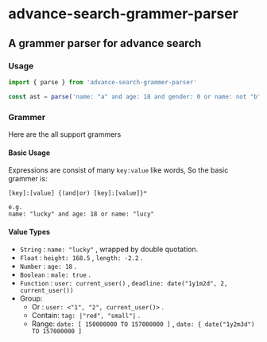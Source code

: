 # advance-search-grammer-parser

A grammer parser for advance search
---

### Usage

```javascript
import { parse } from 'advance-search-grammer-parser'

const ast = parse('name: "a" and age: 18 and gender: 0 or name: not "b"')
```

### Grammer

Here are the all support grammers

#### Basic Usage

Expressions are consist of many `key:value` like words, So the basic grammer is:

```
[key]:[value] {(and|or) [key]:[value]}*

e.g.
name: "lucky" and age: 18 or name: "lucy"
```

#### Value Types

- `String` : `name: "lucky"` , wrapped by double quotation.
- `Float` : `height: 168.5` , `length: -2.2` .
- `Number` : `age: 18` .
- `Boolean` : `male: true` .
- `Function` : `user: current_user()` , `deadline: date("1y1m2d", 2, current_user())`
- Group:
  - Or : `user: <"1", "2", current_user()>` .
  - Contain: `tag: |"red", "small"|` .
  - Range: `date: [ 150000000 TO 157000000 ]` , `date: { date("1y2m3d") TO 157000000 ]`
